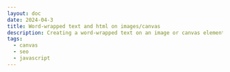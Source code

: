 ```yaml
---
layout: doc
date: 2024-04-3
title: Word-wrapped text and html on images/canvas
description: Creating a word-wrapped text on an image or canvas element with js is not as easy as it should be. Let's make it a bit more straightforward.
tags:
  - canvas
  - seo
  - javascript
---
```


<Title/>

When I was asked render some text on an image to hide the text from the search engine crawlers, I thought it would be straightforward. As usual, I was wrong.

I followed [Rik Schennink's approach](https://pqina.nl/blog/wrap-text-with-html-canvas/) 
to use SVG's `foreignObject` to render the text and then draw that SVG to an `img` or `canvas` element.

However, the resulting image does not integrate well with the rest of the design as all document styles are lost when the SVG is rendered as an `src` attribute of an `img` element. Only basic user agent styles remain since the SVG is rendered in a detached context.

Soooo I decided to make a very small (<2k) utility that allows you to render markup on an image while trying to keep the design close to other elements the location of the document where the image is then inserted.

## Demo

Most importantly, <Link href="/resources/text-to-image/index.html" target="_blank">here's a demo of the utility in action</Link>.


## Usage

> the function is asynchronous and returns a promise that resolves to an `img` element.

```js
const options = {};

//async
const img = await textToImage('Hello, World!', options);

//promise
textToImage('Hello, World!', options).then(img => {
  //do something with the img
});
```

The `text` argument contains the markup or text that you want to render. Make sure to read about the xhtml and DOM issues below if you're experiencing blank output.

### Options

| Option | Type | Default | Description |
| --- | --- | --- | --- |
| `scale` | `number` | `window.devicePixelRatio` | The internal scale of the generated image. Prevents blurry output when you have a `<canvas>` in your render chain |
| `context` | `HTMLElement` | `document.body` | The context node to source styles and dimensions from |
| `style` | `string` | `null` | CSS styles to apply to the `div` that wraps the text inside the `foreignObject`. See below |
| `width` | `number` | `null` | When given, this will override the width derived from context |

Styles are inserted to the `div`-selector that matches the div inside the `foreignObject`. If you want to apply styles to elements inside that div (i.e. your markup), use [CSS Nesting](https://developer.chrome.com/docs/css-ui/css-nesting) to target those elements _OR_ use inline styles.


## The `textToImage` function

<<< @/public/resources/text-to-image/text-to-image.js

## Using with Canvas

Applying the function's output to a canvas element is straightforward:

```js
const img = await textToImage('Hello, World!')

const canvas = document.createElement('canvas')
canvas.width = img.naturalWidth
canvas.height = img.naturalHeight
canvas.style.width = img.width + 'px'
canvas.style.height = img.height + 'px'
canvas.getContext('2d').drawImage(img, 0, 0)
```

## SEO, hiding text from crawlers and accessibility

If you want to superficially hide text from crawlers, use the canvas method. The text will probably not be indexed by search engines. However, consider how you source the text - if it's part of the DOM tree, it probably will be indexed.
Also consider the accessibility implications of using this method: screen readers will not be able to read the text and the moment you provide alternative text, that alternative text will be visible to the crawlers as well.

If you use the img method, the text will most likely be indexed by search engines, since the content is part of the svg markup that is rendered as an image.

## Issues

### Fonts

> External Webfonts will not work in an SVG that is converted to an image.

Make sure that you specify a web-safe fallback.

As Rik Schennink points out, fonts must be embedded in the SVG as no other method will survive the conversion to an image. [Thomas Yip](https://vecta.io/blog/how-to-use-fonts-in-svg#:~:text=Using%20fonts%20with%20img%20tags) has a solid article that explores the issue in more detail.
  
### Line height

When no `line-height` is set or found on the `context`-node's computed style, the converted image's line height will be off. To avoid this, either set the `line-height` on the `context`-node (or any of its ascendants) or pass it in the `style` option.

### Cut-off at the bottom

As a combination of both issues above, the image may be cut off at the bottom. To avoid this, you can pass `padding-bottom` in the `style` option. The default value is `0.5%`.

You can also have your content have some spacing at the bottom to avoid the cut-off.

### XHTML and DOM

Since SVG's `foreignObject` inner `div` must use the xhtml namespace, the markup that's passed into the `foreignObject` must be valid xhtml. 

This basically means that you need to use `<br />` instead of `<br>` and `<img src="..." />` instead of `<img src="...">`.

When using html5 DOM sources for images, you must make sure that those tags are the correct format as your `innerHTML` will likely be plain html(`<br>`), even if you authored it as xhtml(`<br />`).

> If your content is not valid xhtml, the `foreignObject` will not render the content and you will see no warnings or errors in the console.

### The Safari OCR Situation

Safari will automatically OCR all text off images. This means that any text in an image will be selectable by users. The only way to prevent this is to use a plain `<canvas>` element. See the demo for an example.

## Conclusion

The utility is a small step towards making it easier to render text on images. It's not perfect, but it's a start. I hope you find it useful. 

There are more powerful libraries ([html2canvas](https://html2canvas.hertzen.com/)) or [approaches](https://medium.com/@aditi.6ti/text-wrapping-in-canvas-using-fabricjs-aac03ed77821) out there that can do this and more, but I wanted to keep it simple and lightweight. 

Maybe I'll add more features in the future, especially to collect and inline styles from the nodes of the markup that is rendered.

<Comment/>